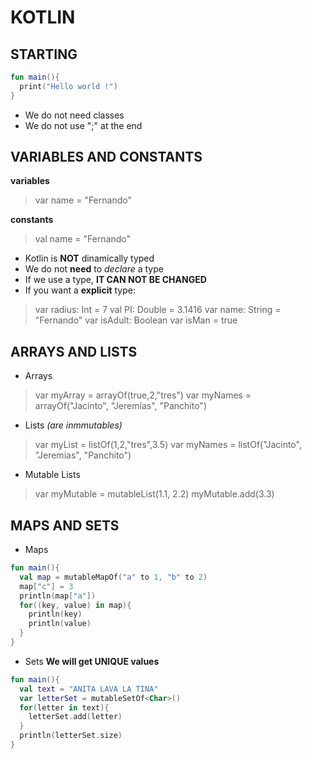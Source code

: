 # KOTLIN

## STARTING

```kotlin
fun main(){
  print("Hello world !")
}
```
* We do not need classes
* We do not use ";" at the end


## VARIABLES AND CONSTANTS

__variables__ <br/>
>var name = "Fernando"

__constants__ <br/>
>val name = "Fernando"

* Kotlin is __NOT__ dinamically typed
* We do not __need__ to _declare_ a type
* If we use a type, __IT CAN NOT BE CHANGED__
* If you want a __explicit__ type:

>var radius: Int = 7
>val PI: Double = 3.1416
>var name: String = "Fernando"
>var isAdult: Boolean
>var isMan = true

## ARRAYS AND LISTS

* Arrays
>var myArray = arrayOf(true,2,"tres")
>var myNames = arrayOf<String>("Jacinto", "Jeremías", "Panchito")

* Lists _(are inmmutables)_
>var myList = listOf(1,2,"tres",3.5)
>var myNames = listOf<String>("Jacinto", "Jeremias", "Panchito")

* Mutable Lists
>var myMutable = mutableList<Double>(1.1, 2.2)
>myMutable.add(3.3)


## MAPS AND SETS

* Maps

```kotlin
fun main(){
  val map = mutableMapOf("a" to 1, "b" to 2)
  map["c"] = 3
  println(map["a"])
  for((key, value) in map){
    println(key)
    println(value)
  }
}
```

* Sets
__We will get UNIQUE values__ <br/>

```kotlin
fun main(){
  val text = "ANITA LAVA LA TINA"
  var letterSet = mutableSetOf<Char>()
  for(letter in text){
    letterSet.add(letter)
  }
  println(letterSet.size)
}
```





